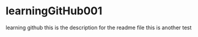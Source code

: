 # learningGitHub001
learning github
this is the description for the readme file
this is another test
